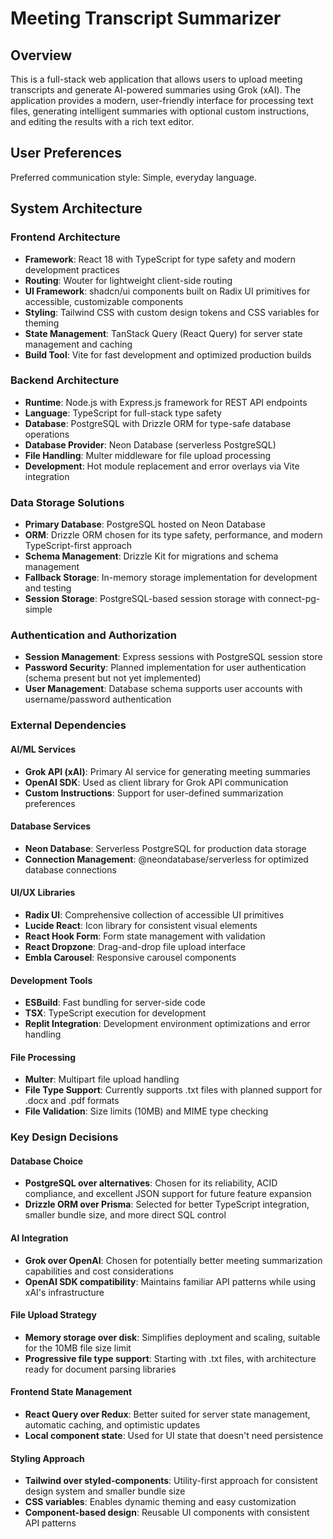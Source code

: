 # Meeting Transcript Summarizer

## Overview

This is a full-stack web application that allows users to upload meeting transcripts and generate AI-powered summaries using Grok (xAI). The application provides a modern, user-friendly interface for processing text files, generating intelligent summaries with optional custom instructions, and editing the results with a rich text editor.

## User Preferences

Preferred communication style: Simple, everyday language.

## System Architecture

### Frontend Architecture
- **Framework**: React 18 with TypeScript for type safety and modern development practices
- **Routing**: Wouter for lightweight client-side routing
- **UI Framework**: shadcn/ui components built on Radix UI primitives for accessible, customizable components
- **Styling**: Tailwind CSS with custom design tokens and CSS variables for theming
- **State Management**: TanStack Query (React Query) for server state management and caching
- **Build Tool**: Vite for fast development and optimized production builds

### Backend Architecture
- **Runtime**: Node.js with Express.js framework for REST API endpoints
- **Language**: TypeScript for full-stack type safety
- **Database**: PostgreSQL with Drizzle ORM for type-safe database operations
- **Database Provider**: Neon Database (serverless PostgreSQL)
- **File Handling**: Multer middleware for file upload processing
- **Development**: Hot module replacement and error overlays via Vite integration

### Data Storage Solutions
- **Primary Database**: PostgreSQL hosted on Neon Database
- **ORM**: Drizzle ORM chosen for its type safety, performance, and modern TypeScript-first approach
- **Schema Management**: Drizzle Kit for migrations and schema management
- **Fallback Storage**: In-memory storage implementation for development and testing
- **Session Storage**: PostgreSQL-based session storage with connect-pg-simple

### Authentication and Authorization
- **Session Management**: Express sessions with PostgreSQL session store
- **Password Security**: Planned implementation for user authentication (schema present but not yet implemented)
- **User Management**: Database schema supports user accounts with username/password authentication

### External Dependencies

#### AI/ML Services
- **Grok API (xAI)**: Primary AI service for generating meeting summaries
- **OpenAI SDK**: Used as client library for Grok API communication
- **Custom Instructions**: Support for user-defined summarization preferences

#### Database Services
- **Neon Database**: Serverless PostgreSQL for production data storage
- **Connection Management**: @neondatabase/serverless for optimized database connections

#### UI/UX Libraries
- **Radix UI**: Comprehensive collection of accessible UI primitives
- **Lucide React**: Icon library for consistent visual elements
- **React Hook Form**: Form state management with validation
- **React Dropzone**: Drag-and-drop file upload interface
- **Embla Carousel**: Responsive carousel components

#### Development Tools
- **ESBuild**: Fast bundling for server-side code
- **TSX**: TypeScript execution for development
- **Replit Integration**: Development environment optimizations and error handling

#### File Processing
- **Multer**: Multipart file upload handling
- **File Type Support**: Currently supports .txt files with planned support for .docx and .pdf formats
- **File Validation**: Size limits (10MB) and MIME type checking

### Key Design Decisions

#### Database Choice
- **PostgreSQL over alternatives**: Chosen for its reliability, ACID compliance, and excellent JSON support for future feature expansion
- **Drizzle ORM over Prisma**: Selected for better TypeScript integration, smaller bundle size, and more direct SQL control

#### AI Integration
- **Grok over OpenAI**: Chosen for potentially better meeting summarization capabilities and cost considerations
- **OpenAI SDK compatibility**: Maintains familiar API patterns while using xAI's infrastructure

#### File Upload Strategy
- **Memory storage over disk**: Simplifies deployment and scaling, suitable for the 10MB file size limit
- **Progressive file type support**: Starting with .txt files, with architecture ready for document parsing libraries

#### Frontend State Management
- **React Query over Redux**: Better suited for server state management, automatic caching, and optimistic updates
- **Local component state**: Used for UI state that doesn't need persistence

#### Styling Approach
- **Tailwind over styled-components**: Utility-first approach for consistent design system and smaller bundle size
- **CSS variables**: Enables dynamic theming and easy customization
- **Component-based design**: Reusable UI components with consistent API patterns
